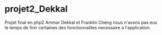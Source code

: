 # projet2_Dekkal
Projet final en php2
Ammar Dekkal et Franklin Cheng
nous n'avons pas eux le temps de finir certaines des fonctionnalites necessaire a l'application. 
